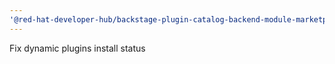 ```yaml
---
'@red-hat-developer-hub/backstage-plugin-catalog-backend-module-marketplace': patch
---
```


Fix dynamic plugins install status
